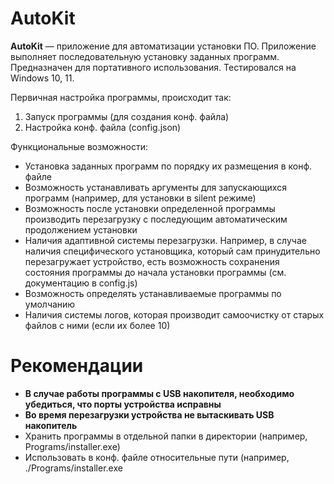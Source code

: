# AutoKit

**AutoKit** — приложение для автоматизации установки ПО. Приложение выполняет последовательную установку заданных программ. Предназначен для портативного использования. Тестировался на Windows 10, 11.

Первичная настройка программы, происходит так:
1. Запуск программы (для создания конф. файла)
2. Настройка конф. файла (config.json)

Функциональные возможности:

 - Установка заданных программ по порядку их размещения в конф. файле
 - Возможность устанавливать аргументы для запускающихся программ (например, для установки в silent режиме)
 - Возможность после установки определенной программы производить перезагрузку с последующим автоматическим продолжением установки
 - Наличия адаптивной системы перезагрузки. Например, в случае наличия специфического установщика, который сам принудительно перезагружает устройство, есть возможность сохранения состояния программы до начала установки программы (см. документацию в config.js)
 - Возможность определять устанавливаемые программы по умолчанию
 - Наличия системы логов, которая производит самоочистку от старых файлов с ними (если их более 10)

# Рекомендации

 - **В случае работы программы с USB накопителя, необходимо убедиться, что порты устройства исправны**
 - **Во время перезагрузки устройства не вытаскивать USB накопитель**
 - Хранить программы в отдельной папки в директории (например, Programs/installer.exe)
 - Использовать в конф. файле относительные пути (например, ./Programs/installer.exe
